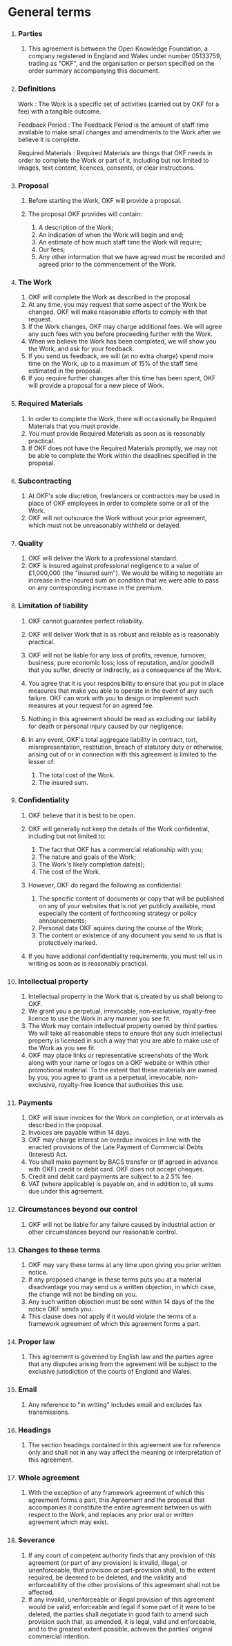 # General terms

1. ### Parties

    1.  This agreement is between the Open Knowledge Foundation, a company
        registered in England and Wales under number 05133759, trading as
        "OKF", and the organisation or person specified on the order
        summary accompanying this document.

2. ### Definitions

    Work
    :   The Work is a specific set of activities (carried out by OKF for
        a fee) with a tangible outcome.

    Feedback Period
    :   The Feedback Period is the amount of staff time available to make
        small changes and amendments to the Work after we believe it is
        complete.

    Required Materials
    :   Required Materials are things that OKF needs in order to
        complete the Work or part of it, including but not limited
        to images, text content, licences, consents, or clear
        instructions.

3. ### Proposal

    1.  Before starting the Work, OKF will provide a proposal.
    2.  The proposal OKF provides will contain:

        1.  A description of the Work;
        2.  An indication of when the Work will begin and end;
        3.  An estimate of how much staff time the Work will require;
        4.  Our fees;
        5.  Any other information that we have agreed must be recorded
            and agreed prior to the commencement of the Work.

4. ### The Work

    1.  OKF will complete the Work as described in the proposal.
    3.  At any time, you may request that some aspect of the Work
        be changed. OKF will make reasonable efforts to comply
        with that request.
    3.  If the Work changes, OKF may charge additional fees. We will
        agree any such fees with you before proceeding further with
        the Work.
    4.  When we believe the Work has been completed, we will show you
        the Work, and ask for your feedback.
    5.  If you send us feedback, we will (at no extra charge) spend
        more time on the Work, up to a maximum of 15% of the staff
        time estimated in the proposal.
    6.  If you require further changes after this time has been spent,
        OKF will provide a proposal for a new piece of Work.

5. ### Required Materials

    1.  In order to complete the Work, there will occasionally be
        Required Materials that you must provide.
    2.  You must provide Required Materials as soon as is reasonably
        practical.
    3.  If OKF does not have the Required Materials promptly, we may
        not be able to complete the Work within the deadlines specified
        in the proposal.

6. ### Subcontracting

    1.  At OKF's sole discretion, freelancers or contractors may be used
        in place of OKF employees in order to complete some or all of the Work.
    2.  OKF will not outsource the Work without your prior agreement, which
        must not be unreasonably withheld or delayed.

7. ### Quality

    1.  OKF will deliver the Work to a professional standard.
    2.  OKF is insured against professional negligence to a value of
        £1,000,000 (the "insured sum"). We would be willing to negotiate an
        increase in the insured sum on condition that we were able to pass
        on any corresponding increase in the premium.

8. ### Limitation of liability

    1.  OKF cannot guarantee perfect reliability.
    2.  OKF will deliver Work that is as robust and reliable as is
        reasonably practical.
    4.  OKF will not be liable for any loss of profits, revenue,
        turnover, business, pure economic loss; loss of reputation, 
        and/or goodwill that you suffer, directly or indirectly, as 
        a consequence of the Work.
    5.  You agree that it is your responsibility to ensure that you put
        in place measures that make you able to operate in the event of
        any such failure. OKF can work with you to design or implement
        such measures at your request for an agreed fee.
    6.  Nothing in this agreement should be read as excluding our
        liability for death or personal injury caused by our negligence.
    7.  In any event, OKF's total aggregate liability in contract, tort,
        misrepresentation, restitution, breach of statutory duty or
        otherwise, arising out of or in connection with this agreement 
        is limited to the lesser of:

        1. The total cost of the Work.
        2. The insured sum.

9. ### Confidentiality

    1.  OKF believe that it is best to be open.
    2.  OKF will generally not keep the details of the Work
        confidential, including but not limited to:

        1.  The fact that OKF has a commercial relationship with you;
        2.  The nature and goals of the Work;
        3.  The Work's likely completion date(s);
        4.  The cost of the Work.

    3.  However, OKF do regard the following as confidential:

        1.  The specific content of documents or copy that will be
            published on any of your websites that is not yet publicly
            available, most especially the content of forthcoming
            strategy or policy announcements;
        2.  Personal data OKF aquires during the course of the Work;
        3.  The content or existence of any document you send to us that
            is protectively marked.

    4.  If you have addional confidentiality requirements, you must tell
        us in writing as soon as is reasonably practical.

10. ### Intellectual property

    1.  Intellectual property in the Work that is created by us shall belong to OKF.
    2.  We grant you a perpetual, irrevocable, non-exclusive, royalty-free licence
        to use the Work in any manner you see fit.
    3.  The Work may contain intellectual property owned by third parties. We will
        take all reasonable steps to ensure that any such intellectual property is
        licensed in such a way that you are able to make use of the Work as you see fit.
    4.  OKF may place links or representative screenshots of the Work
        along with your name or logos on a OKF website or within
        other promotional material. To the extent that these materials are owned by
        you, you agree to grant us a perpetual, irrevocable, non-exclusive,
        royalty-free licence that authorises this use.

11. ### Payments

    1.  OKF will issue invoices for the Work on completion, or at intervals
        as described in the proposal.
    2.  Invoices are payable within 14 days.
    3.  OKF may charge interest on overdue invoices in line with the
        enacted provisions of the Late Payment of Commercial Debts (Interest) Act.
    4.  You shall make payment by BACS transfer or (if agreed in advance with OKF)
        credit or debit card. OKF does not accept cheques.
    5.  Credit and debit card payments are subject to a 2.5% fee.
    6.  VAT (where applicable) is payable on, and in addition to, all sums due under this agreement.

12. ### Circumstances beyond our control

    1.  OKF will not be liable for any failure caused by industrial
        action or other circumstances beyond our reasonable control.

13. ### Changes to these terms

    1.  OKF may vary these terms at any time upon giving you prior
        written notice.
    2.  If any proposed change in these terms puts you at a material
        disadvantage you may send us a written objection, in which case,
        the change will not be binding on you.
    3.  Any such written objection must be sent within 14 days of the
        the notice OKF sends you.
    4.  This clause does not apply if it would violate the terms of a
        framework agreement of which this agreement forms a part.

14. ### Proper law

    1.  This agreement is governed by English law and the parties agree
        that any disputes arising from the agreement will be subject to
        the exclusive jurisdiction of the courts of England and Wales.

15. ### Email

    1.  Any reference to "in writing" includes email and excludes fax
        transmissions.

16. ### Headings

    1.  The section headings contained in this agreement are for
        reference only and shall not in any way affect the meaning or
        interpretation of this agreement.

17. ### Whole agreement

    1.  With the exception of any framework agreement of which this agreement forms a part,
        this Agreement and the proposal that accompanies it constitute the entire
        agreement between us with respect to the Work, and replaces any prior oral or
        written agreement which may exist.

18. ### Severance

    1.  If any court of competent authority finds that any provision
        of this agreement (or part of any provision) is invalid, illegal,
        or unenforceable, that provision or part-provision shall, to the
        extent required, be deemed to be deleted, and the validity and
        enforceability of the other provisions of this agreement shall not
        be affected.  
    2.  If any invalid, unenforceable or illegal provision of this
        agreement would be valid, enforceable and legal if some part of it
        were to be deleted, the parties shall negotiate in good faith to
        amend such provision such that, as amended, it is legal, valid and
        enforceable, and to the greatest extent possible, achieves the
        parties’ original commercial intention.

